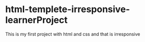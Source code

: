 # html-templete-irresponsive-learnerProject
This is my first project with html and css and that is irresponsive
